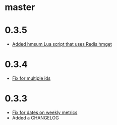 master
======

0.3.5
=====
* [Added hmsum Lua script that uses Redis hmget](https://github.com/bellycard/redtastic/pull/40)

0.3.4
=====
* [Fix for multiple ids](https://github.com/bellycard/redtastic/pull/39)

0.3.3
=====
* [Fix for dates on weekly metrics](https://github.com/bellycard/redtastic/pull/37)
* Added a CHANGELOG
